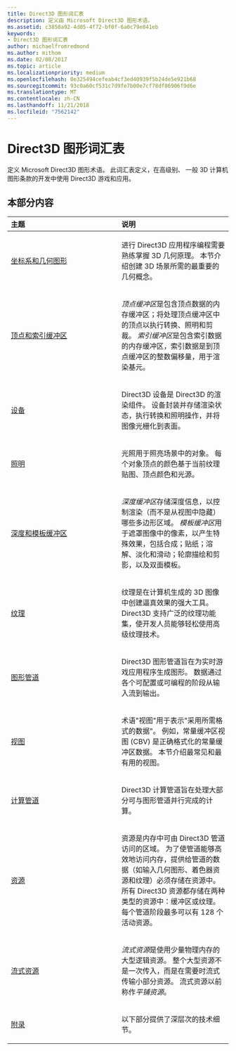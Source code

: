 ```yaml
---
title: Direct3D 图形词汇表
description: 定义由 Microsoft Direct3D 图形术语。
ms.assetid: c3850a92-4d05-4f72-bf0f-6a0c79e841eb
keywords:
- Direct3D 图形词汇表
author: michaelfromredmond
ms.author: mithom
ms.date: 02/08/2017
ms.topic: article
ms.localizationpriority: medium
ms.openlocfilehash: 0e325494cefeab4cf3ed40939f5b24de5e921b68
ms.sourcegitcommit: 93c0a60cf531c7d9fe7b00e7cf78df86906f9d6e
ms.translationtype: MT
ms.contentlocale: zh-CN
ms.lasthandoff: 11/21/2018
ms.locfileid: "7562142"
---
```

# <a name="direct3d-graphics-glossary"></a>Direct3D 图形词汇表


定义 Microsoft Direct3D 图形术语。 此词汇表定义，在高级别、 一般 3D 计算机图形条款的开发中使用 Direct3D 游戏和应用。

## <a name="span-idin-this-sectionspanin-this-section"></a><span id="in-this-section"></span>本部分内容


<table>
<colgroup>
<col width="50%" />
<col width="50%" />
</colgroup>
<thead>
<tr class="header">
<th align="left">主题</th>
<th align="left">说明</th>
</tr>
</thead>
<tbody>
<tr class="odd">
<td align="left"><p><a href="coordinate-systems-and-geometry.md">坐标系和几何图形</a></p></td>
<td align="left"><p>进行 Direct3D 应用程序编程需要熟练掌握 3D 几何原理。 本节介绍创建 3D 场景所需的最重要的几何概念。</p></td>
</tr>
<tr class="even">
<td align="left"><p><a href="vertex-and-index-buffers.md">顶点和索引缓冲区</a></p></td>
<td align="left"><p><em>顶点缓冲区</em>是包含顶点数据的内存缓冲区；将处理顶点缓冲区中的顶点以执行转换、照明和剪裁。 <em>索引缓冲区</em>是包含索引数据的内存缓冲区，索引数据是到顶点缓冲区的整数偏移量，用于渲染基元。</p></td>
</tr>
<tr class="odd">
<td align="left"><p><a href="devices.md">设备</a></p></td>
<td align="left"><p>Direct3D 设备是 Direct3D 的渲染组件。 设备封装并存储渲染状态，执行转换和照明操作，并将图像光栅化到表面。</p></td>
</tr>
<tr class="even">
<td align="left"><p><a href="lights-and-materials.md">照明</a></p></td>
<td align="left"><p>光照用于照亮场景中的对象。 每个对象顶点的颜色基于当前纹理贴图、顶点颜色和光源。</p></td>
</tr>
<tr class="odd">
<td align="left"><p><a href="depth-and-stencil-buffers.md">深度和模板缓冲区</a></p></td>
<td align="left"><p><em>深度缓冲区</em>存储深度信息，以控制渲染（而不是从视图中隐藏）哪些多边形区域。 <em>模板缓冲区</em>用于遮罩图像中的像素，以产生特殊效果，包括合成；贴纸；溶解、淡化和滑动；轮廓描绘和剪影，以及双面模板。</p></td>
</tr>
<tr class="even">
<td align="left"><p><a href="textures.md">纹理</a></p></td>
<td align="left"><p>纹理是在计算机生成的 3D 图像中创建逼真效果的强大工具。 Direct3D 支持广泛的纹理功能集，使开发人员能够轻松使用高级纹理技术。</p></td>
</tr>
<tr class="odd">
<td align="left"><p><a href="graphics-pipeline.md">图形管道</a></p></td>
<td align="left"><p>Direct3D 图形管道旨在为实时游戏应用程序生成图形。 数据通过各个可配置或可编程的阶段从输入流到输出。</p></td>
</tr>
<tr class="even">
<td align="left"><p><a href="views.md">视图</a></p></td>
<td align="left"><p>术语&quot;视图&quot;用于表示&quot;采用所需格式的数据&quot;。 例如，常量缓冲区视图 (CBV) 是正确格式化的常量缓冲区数据。 本节介绍最常见和最有用的视图。</p></td>
</tr>
<tr class="odd">
<td align="left"><p><a href="compute-pipeline.md">计算管道</a></p></td>
<td align="left"><p>Direct3D 计算管道旨在处理大部分可与图形管道并行完成的计算。</p></td>
</tr>
<tr class="even">
<td align="left"><p><a href="resources.md">资源</a></p></td>
<td align="left"><p>资源是内存中可由 Direct3D 管道访问的区域。 为了使管道能够高效地访问内存，提供给管道的数据（如输入几何图形、着色器资源和纹理）必须存储在资源中。 所有 Direct3D 资源都存储在两种类型的资源中：缓冲区或纹理。 每个管道阶段最多可以有 128 个活动资源。</p></td>
</tr>
<tr class="odd">
<td align="left"><p><a href="streaming-resources.md">流式资源</a></p></td>
<td align="left"><p><em>流式资源</em>是使用少量物理内存的大型逻辑资源。 整个大型资源不是一次传入，而是在需要时流式传输小部分资源。 流式资源以前称作<em>平铺资源</em>。</p></td>
</tr>
<tr class="even">
<td align="left"><p><a href="appendix.md">附录</a></p></td>
<td align="left"><p>以下部分提供了深层次的技术细节。</p></td>
</tr>
</tbody>
</table>

 

 

 
